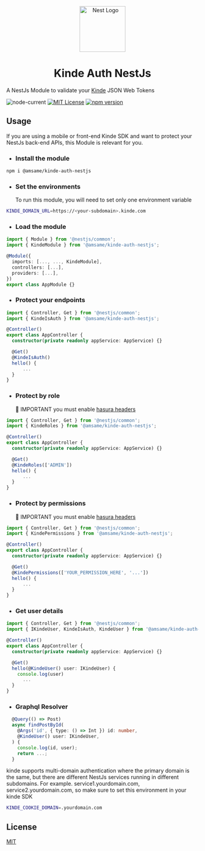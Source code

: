 <p align="center">
  <a href="https://nestjs.com/" target="blank"><img src="https://nestjs.com/img/logo-small.svg" width="120" alt="Nest Logo" /></a>
</p>
<p align="center">
<h1 align="center">Kinde Auth NestJs</h1>

A NestJs Module to validate your [Kinde](https://kinde.com) JSON Web Tokens

![node-current](https://img.shields.io/node/v/@amsame/kinde-auth-nestjs?style=flat)
[![MIT License](https://img.shields.io/badge/License-MIT-green.svg)](https://choosealicense.com/licenses/mit/)
[![npm version](https://badge.fury.io/js/@amsame%2Fkinde-auth-nestjs.svg)](https://badge.fury.io/js/@amsame%2Fkinde-auth-nestjs)

## Usage

If you are using a mobile or front-end Kinde SDK and want to protect your NestJs back-end APIs, this Module is relevant for you.

- ### Install the module

```bash
npm i @amsame/kinde-auth-nestjs
```

- ### Set the environments
  To run this module, you will need to set only one environment variable

```bash
KINDE_DOMAIN_URL=https://<your-subdomain>.kinde.com
```

- ### Load the module

```ts
import { Module } from '@nestjs/common';
import { KindeModule } from '@amsame/kinde-auth-nestjs';

@Module({
  imports: [..., ..., KindeModule],
  controllers: [...],
  providers: [...],
})
export class AppModule {}
```

- ### Protect your endpoints

```ts
import { Controller, Get } from '@nestjs/common';
import { KindeIsAuth } from '@amsame/kinde-auth-nestjs';

@Controller()
export class AppController {
  constructor(private readonly appService: AppService) {}

  @Get()
  @KindeIsAuth()
  hello() {
      ...
  }
}
```

- ### Protect by role
  🔴 IMPORTANT
  you must enable [hasura headers](docs/hasura.md)

```ts
import { Controller, Get } from '@nestjs/common';
import { KindeRoles } from '@amsame/kinde-auth-nestjs';

@Controller()
export class AppController {
  constructor(private readonly appService: AppService) {}

  @Get()
  @KindeRoles(['ADMIN'])
  hello() {
      ...
  }
}
```

- ### Protect by permissions
  🔴 IMPORTANT
  you must enable [hasura headers](docs/hasura.md)

```ts
import { Controller, Get } from '@nestjs/common';
import { KindePermissions } from '@amsame/kinde-auth-nestjs';

@Controller()
export class AppController {
  constructor(private readonly appService: AppService) {}

  @Get()
  @KindePermissions(['YOUR_PERMISSION_HERE', '...'])
  hello() {
      ...
  }
}
```

- ### Get user details

```ts
import { Controller, Get } from '@nestjs/common';
import { IKindeUser, KindeIsAuth, KindeUser } from '@amsame/kinde-auth-nestjs';

@Controller()
export class AppController {
  constructor(private readonly appService: AppService) {}

  @Get()
  hello(@KindeUser() user: IKindeUser) {
    console.log(user)
      ...
  }
}
```

- ### Graphql Resolver

```ts
  @Query(() => Post)
  async findPostById(
    @Args('id', { type: () => Int }) id: number,
    @KindeUser() user: IKindeUser,
  ) {
    console.log(id, user);
    return ...;
  }
```

kinde supports multi-domain authentication where the primary domain is the same, but there are different NestJs services running in different subdomains.
For example. service1.yourdomain.com, service2.yourdomain.com, so make sure to set this environment in your kinde SDK

```bash
KINDE_COOKIE_DOMAIN=.yourdomain.com
```

## License

[MIT](https://choosealicense.com/licenses/mit/)
